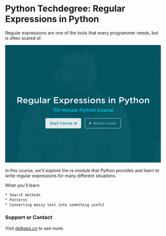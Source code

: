 # Python Techdegree: Regular Expressions in Python
Regular expressions are one of the tools that every programmer needs, but is often scared of.  

![](banner.png?raw=true)

In this course, we'll explore the re module that Python provides and learn to write regular expressions for many different situations.

What you'll learn

    * Search methods
    * Patterns
    * Converting messy text into something useful


### Support or Contact
Visit [ddApps.co](http://ddapps.co) to see more.
